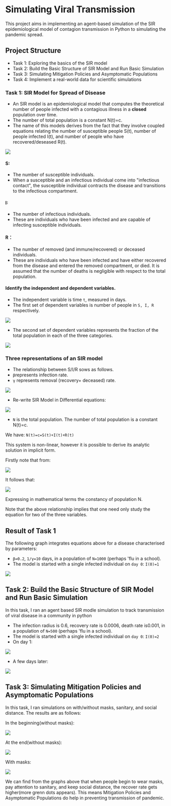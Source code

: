 # Simulating Viral Transmission

This project aims in implementing an agent-based simulation of the SIR epidemiological model of contagion transmission in Python to simulating the pandemic spread.

## Project Structure
* Task 1: Exploring the basics of the SIR model
* Task 2: Build the Basic Structure of SIR Model and Run Basic Simulation
* Task 3: Simulating Mitigation Policies and Asymptomatic Populations
* Task 4: Implement a real-world data for scientific simulations

### Task 1:  SIR Model for Spread of Disease
* An SIR model is an epidemiological model that computes the theoretical number of people infected with a contagious illness in a **closed** population over time. 
* The number of total population is a constant N(t)=c.
* The name of this models derives from the fact that they involve coupled equations relating the number of susceptible people S(t), number of people infected I(t), and number of people who have recovered/deseased R(t). 

![](https://github.com/tsheng0315/Projects-on-CV/blob/main/Simulating%20Viral%20Pandemics%20in%20Python/graph/SIR%20model%20intro.png)

#### S: 
* The number of susceptible individuals. 
* When a susceptible and an infectious individual come into "infectious contact", the susceptible individual contracts the disease and transitions to the infectious compartment.

#### I: 
* The number of infectious individuals. 
* These are individuals who have been infected and are capable of infecting susceptible individuals.

#### R：
* The number of removed (and immune/recovered) or deceased individuals. 
* These are individuals who have been infected and have either recovered from the disease and entered the removed compartment, or died. It is assumed that the number of deaths is negligible with respect to the total population.

#### Identify the independent and dependent variables. 

* The independent variable is time `t`, measured in days.
* The first set of dependent variables is number of people in `S, I, R` respectively. 

![](https://github.com/tsheng0315/Projects-on-CV/blob/main/Simulating%20Viral%20Pandemics%20in%20Python/graph/SIR%20variable.png)

* The second set of dependent variables represents the fraction of the total population in each of the three categories.  

![](https://github.com/tsheng0315/Projects-on-CV/blob/main/Simulating%20Viral%20Pandemics%20in%20Python/graph/SIR%20variable%20fraction.png)


### Three representations of an SIR model

* The relationship between S/I/R sows as follows. 
* `β`represents infection rate.
* `γ` represents removal (recovery+ deceased) rate.

![](https://github.com/tsheng0315/Projects-on-CV/blob/main/Simulating%20Viral%20Pandemics%20in%20Python/graph/SIR%20relationship%20model.png)

* Re-write SIR Model in Differential equations:

![](https://github.com/tsheng0315/Projects-on-CV/blob/main/Simulating%20Viral%20Pandemics%20in%20Python/graph/SIR%20formula.png)

* `N` is the total population. The number of total population is a constant N(t)=c.

We have: `N(t)=c=S(t)+I(t)+R(t)`

This system is non-linear, however it is possible to derive its analytic solution in implicit form.

Firstly note that from:

![](https://github.com/tsheng0315/Projects-on-CV/blob/main/Simulating%20Viral%20Pandemics%20in%20Python/graph/differential%20sum%20to%20zero.png)

It follows that:

![](https://github.com/tsheng0315/Projects-on-CV/blob/main/Simulating%20Viral%20Pandemics%20in%20Python/graph/3%20variablesum%20to%20zero.png)

Expressing in mathematical terms the constancy of population N. 

Note that the above relationship implies that one need only study the equation for two of the three variables.

## Result of Task 1

The following graph integrates equations above for a disease characterised by parameters:
* `β=0.2`, `1/γ=10` days, in a population of `N=1000` (perhaps 'flu in a school). 
* The model is started with a single infected individual on `day 0`: `I(0)=1`

![](https://github.com/tsheng0315/Projects-on-CV/blob/main/Simulating%20Viral%20Pandemics%20in%20Python/graph/SIR%20basic%20graph.png)

## Task 2: Build the Basic Structure of SIR Model and Run Basic Simulation

In this task, I ran an agent based SIR modle simulation to track transmission of viral disease in a community in python

* The infection radius is 0.6, recovery rate is 0.0006, death rate is0.001, in a population of `N=500` (perhaps 'flu in a school). 
* The model is started with a single infected individual on `day 0`: `I(0)=2`
* On day 1:

![](https://github.com/tsheng0315/Projects-on-CV/blob/main/Simulating%20Viral%20Pandemics%20in%20Python/graph/task%202-1.png)

* A few days later:

![](https://github.com/tsheng0315/Projects-on-CV/blob/main/Simulating%20Viral%20Pandemics%20in%20Python/graph/task%202-2.png)


## Task 3: Simulating Mitigation Policies and Asymptomatic Populations

In this task, I ran simulations on with/without masks, sanitary, and social distance. The results are as follows:

In the beginning(without masks):

![](https://github.com/tsheng0315/Projects-on-CV/blob/main/Simulating%20Viral%20Pandemics%20in%20Python/graph/task%204%20without%20mask%201.png)

At the end(without masks):

![](https://github.com/tsheng0315/Projects-on-CV/blob/main/Simulating%20Viral%20Pandemics%20in%20Python/graph/task%204%20without%20mask2.png)

With masks:

![](https://github.com/tsheng0315/Projects-on-CV/blob/main/Simulating%20Viral%20Pandemics%20in%20Python/graph/task%204%20with%20mask.png)

We can find from the graphs above that when people begin to wear masks, pay attention to sanitary, and keep social distance, the recover rate gets higher(more grenn dots appears). This means Mitigation Policies and Asymptomatic Populations do help in preventing transmission of pandemic.
